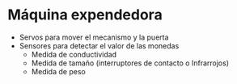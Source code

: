 # Máquina expendedora

* Servos para mover el mecanismo y la puerta
* Sensores para detectar el valor de las monedas
  * Medida de conductividad
  * Medida de tamaño (interruptores de contacto o Infrarrojos)
  * Medida de peso
  
